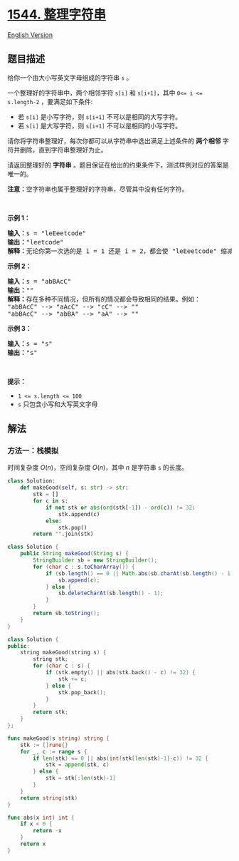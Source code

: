 # [1544. 整理字符串](https://leetcode.cn/problems/make-the-string-great)

[English Version](/solution/1500-1599/1544.Make%20The%20String%20Great/README_EN.md)

<!-- tags:栈,字符串 -->

<!-- difficulty:简单 -->

## 题目描述

<!-- 这里写题目描述 -->

<p>给你一个由大小写英文字母组成的字符串 <code>s</code> 。</p>

<p>一个整理好的字符串中，两个相邻字符 <code>s[i]</code> 和 <code>s[i+1]</code>，其中 <code>0<= i <= s.length-2</code> ，要满足如下条件:</p>

<ul>
	<li>若 <code>s[i]</code> 是小写字符，则 <code>s[i+1]</code> 不可以是相同的大写字符。</li>
	<li>若 <code>s[i]</code> 是大写字符，则 <code>s[i+1]</code> 不可以是相同的小写字符。</li>
</ul>

<p>请你将字符串整理好，每次你都可以从字符串中选出满足上述条件的 <strong>两个相邻</strong> 字符并删除，直到字符串整理好为止。</p>

<p>请返回整理好的 <strong>字符串</strong> 。题目保证在给出的约束条件下，测试样例对应的答案是唯一的。</p>

<p><strong>注意：</strong>空字符串也属于整理好的字符串，尽管其中没有任何字符。</p>

<p> </p>

<p><strong>示例 1：</strong></p>

<pre>
<strong>输入：</strong>s = "leEeetcode"
<strong>输出：</strong>"leetcode"
<strong>解释：</strong>无论你第一次选的是 i = 1 还是 i = 2，都会使 "leEeetcode" 缩减为 "leetcode" 。
</pre>

<p><strong>示例 2：</strong></p>

<pre>
<strong>输入：</strong>s = "abBAcC"
<strong>输出：</strong>""
<strong>解释：</strong>存在多种不同情况，但所有的情况都会导致相同的结果。例如：
"abBAcC" --> "aAcC" --> "cC" --> ""
"abBAcC" --> "abBA" --> "aA" --> ""
</pre>

<p><strong>示例 3：</strong></p>

<pre>
<strong>输入：</strong>s = "s"
<strong>输出：</strong>"s"
</pre>

<p> </p>

<p><strong>提示：</strong></p>

<ul>
	<li><code>1 <= s.length <= 100</code></li>
	<li><code>s</code> 只包含小写和大写英文字母</li>
</ul>

## 解法

### 方法一：栈模拟

时间复杂度 $O(n)$，空间复杂度 $O(n)$，其中 $n$ 是字符串 `s` 的长度。

<!-- tabs:start -->

```python
class Solution:
    def makeGood(self, s: str) -> str:
        stk = []
        for c in s:
            if not stk or abs(ord(stk[-1]) - ord(c)) != 32:
                stk.append(c)
            else:
                stk.pop()
        return "".join(stk)
```

```java
class Solution {
    public String makeGood(String s) {
        StringBuilder sb = new StringBuilder();
        for (char c : s.toCharArray()) {
            if (sb.length() == 0 || Math.abs(sb.charAt(sb.length() - 1) - c) != 32) {
                sb.append(c);
            } else {
                sb.deleteCharAt(sb.length() - 1);
            }
        }
        return sb.toString();
    }
}
```

```cpp
class Solution {
public:
    string makeGood(string s) {
        string stk;
        for (char c : s) {
            if (stk.empty() || abs(stk.back() - c) != 32) {
                stk += c;
            } else {
                stk.pop_back();
            }
        }
        return stk;
    }
};
```

```go
func makeGood(s string) string {
	stk := []rune{}
	for _, c := range s {
		if len(stk) == 0 || abs(int(stk[len(stk)-1]-c)) != 32 {
			stk = append(stk, c)
		} else {
			stk = stk[:len(stk)-1]
		}
	}
	return string(stk)
}

func abs(x int) int {
	if x < 0 {
		return -x
	}
	return x
}
```

<!-- tabs:end -->

<!-- end -->
